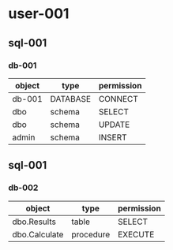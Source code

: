 # user-001
## sql-001

### db-001

|     object     |      type      |   permission   |
|----------------|----------------|----------------|
| db-001 | DATABASE | CONNECT |  
| dbo | schema | SELECT |  
| dbo | schema | UPDATE |  
| admin | schema | INSERT |  

## sql-001

### db-002

|     object     |      type      |   permission   |
|----------------|----------------|----------------|
| dbo.Results | table | SELECT |  
| dbo.Calculate | procedure | EXECUTE |  



